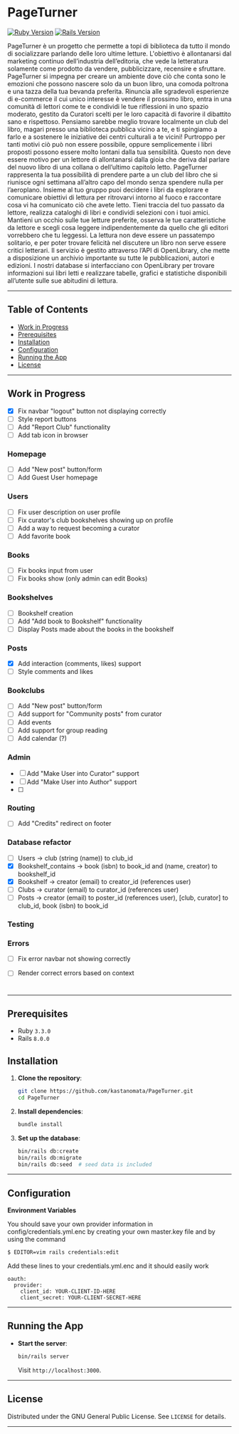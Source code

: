 # PageTurner

[![Ruby Version](https://img.shields.io/badge/Ruby-3.3.0-red.svg)](https://ruby-lang.org)
[![Rails Version](https://img.shields.io/badge/Rails-8.0.0-blue.svg)](https://rubyonrails.org)


PageTurner è un progetto che permette a topi di biblioteca da tutto il mondo di socializzare parlando delle loro ultime letture. L'obiettivo è allontanarsi dal marketing continuo dell’industria dell’editoria, che vede la letteratura solamente come prodotto da vendere, pubblicizzare, recensire e sfruttare. PageTurner si impegna per creare un ambiente dove ciò che conta sono le emozioni che possono nascere solo da un buon libro, una comoda poltrona e una tazza della tua bevanda preferita. Rinuncia alle sgradevoli esperienze di e-commerce il cui unico interesse è vendere il prossimo libro, entra in una comunità di lettori come te e condividi le tue riflessioni in uno spazio moderato, gestito da Curatori scelti per le loro capacità di favorire il dibattito sano e rispettoso.
Pensiamo sarebbe meglio trovare localmente un club del libro, magari presso una biblioteca pubblica vicino a te, e ti spingiamo a farlo e a sostenere le iniziative dei centri culturali a te vicini! Purtroppo per tanti motivi ciò può non essere possibile, oppure semplicemente i libri proposti possono essere molto lontani dalla tua sensibilità. Questo non deve essere motivo per un lettore di allontanarsi dalla gioia che deriva dal parlare del nuovo libro di una collana o dell’ultimo capitolo letto. PageTurner rappresenta la tua possibilità di prendere parte a un club del libro che si riunisce ogni settimana all’altro capo del mondo senza spendere nulla per l’aeroplano. 
Insieme al tuo gruppo puoi decidere i libri da esplorare e comunicare obiettivi di lettura per ritrovarvi intorno al fuoco e raccontare cosa vi ha comunicato ciò che avete letto. Tieni traccia del tuo passato da lettore, realizza cataloghi di libri e condividi selezioni con i tuoi amici. Mantieni un occhio sulle tue letture preferite, osserva le tue caratteristiche da lettore e scegli cosa leggere indipendentemente da quello che gli editori vorrebbero che tu leggessi. La lettura non deve essere un passatempo solitario, e per poter trovare felicità nel discutere un libro non serve essere critici letterari.
Il servizio è gestito attraverso l’API di OpenLibrary, che mette a disposizione un archivio importante su tutte le pubblicazioni, autori e edizioni. I nostri database si interfacciano con OpenLibrary per trovare informazioni sui libri letti e realizzare tabelle, grafici e statistiche disponibili all’utente sulle sue abitudini di lettura.


---

## Table of Contents
- [Work in Progress](#work-in-progress)
- [Prerequisites](#prerequisites)
- [Installation](#installation)
- [Configuration](#configuration)
- [Running the App](#running-the-app)
- [License](#license)

---

## Work in Progress

- [x] Fix navbar "logout" button not displaying correctly
- [ ] Style report buttons
- [ ] Add "Report Club" functionality
- [ ] Add tab icon in browser

### Homepage 
- [ ] Add "New post" button/form
- [ ] Add Guest User homepage 

### Users
- [ ] Fix user description on user profile
- [ ] Fix curator's club bookshelves showing up on profile
- [ ] Add a way to request becoming a curator
- [ ] Add favorite book

### Books
- [ ] Fix books input from user
- [ ] Fix books show (only admin can edit Books)

### Bookshelves
- [ ] Bookshelf creation
- [ ] Add "Add book to Bookshelf" functionality
- [ ] Display Posts made about the books in the bookshelf

### Posts
- [x] Add interaction (comments, likes) support
- [ ] Style comments and likes

### Bookclubs
- [ ] Add "New post" button/form
- [ ] Add support for "Community posts" from curator
- [ ] Add events
- [ ] Add support for group reading
- [ ] Add calendar (?)

### Admin
- [ ] Add "Make User into Curator" support
- [ ] Add "Make User into Author" support
- [ ]

### Routing
- [ ] Add "Credits" redirect on footer

### Database refactor
- [ ] Users -> club (string (name)) to club_id 
- [x] Bookshelf_contains -> book (isbn) to book_id and (name, creator) to bookshelf_id 
- [x] Bookshelf -> creator (email) to creator_id (references user)
- [ ] Clubs -> curator (email) to curator_id (references user)
- [ ] Posts -> creator (email) to poster_id (references user), [club, curator] to club_id, book (isbn) to book_id 

### Testing

### Errors
- [ ] Fix error navbar not showing correctly
- [ ] Render correct errors based on context







#

---

## Prerequisites
- Ruby `3.3.0`
- Rails `8.0.0`

## Installation

1. **Clone the repository**:
   ```bash
   git clone https://github.com/kastanomata/PageTurner.git
   cd PageTurner
   ```

2. **Install dependencies**:
   ```bash
   bundle install
   ```

3. **Set up the database**:
   ```bash
   bin/rails db:create
   bin/rails db:migrate
   bin/rails db:seed  # seed data is included 
   ```
---

## Configuration
**Environment Variables**

You should save your own provider information in config/credentials.yml.enc by creating your own master.key file and by using the command
```bash
$ EDITOR=vim rails credentials:edit
```
Add these lines to your credentials.yml.enc and it should easily work
```
oauth:
  provider:
    client_id: YOUR-CLIENT-ID-HERE
    client_secret: YOUR-CLIENT-SECRET-HERE
```




---

## Running the App
- **Start the server**:
  ```bash
  bin/rails server
  ```
  Visit `http://localhost:3000`.
---

## License
Distributed under the GNU General Public License. See `LICENSE` for details.

---

 
